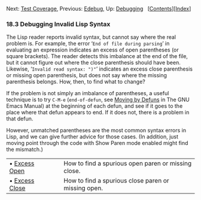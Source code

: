 

Next: [Test Coverage](Test-Coverage.html), Previous: [Edebug](Edebug.html), Up: [Debugging](Debugging.html)   \[[Contents](index.html#SEC_Contents "Table of contents")]\[[Index](Index.html "Index")]

### 18.3 Debugging Invalid Lisp Syntax

The Lisp reader reports invalid syntax, but cannot say where the real problem is. For example, the error ‘`End of file during parsing`’ in evaluating an expression indicates an excess of open parentheses (or square brackets). The reader detects this imbalance at the end of the file, but it cannot figure out where the close parenthesis should have been. Likewise, ‘`Invalid read syntax: ")"`’ indicates an excess close parenthesis or missing open parenthesis, but does not say where the missing parenthesis belongs. How, then, to find what to change?

If the problem is not simply an imbalance of parentheses, a useful technique is to try `C-M-e` (`end-of-defun`, see [Moving by Defuns](https://www.gnu.org/software/emacs/manual/html_node/emacs/Moving-by-Defuns.html#Moving-by-Defuns) in The GNU Emacs Manual) at the beginning of each defun, and see if it goes to the place where that defun appears to end. If it does not, there is a problem in that defun.

However, unmatched parentheses are the most common syntax errors in Lisp, and we can give further advice for those cases. (In addition, just moving point through the code with Show Paren mode enabled might find the mismatch.)

|                                     |    |                                                     |
| :---------------------------------- | -- | :-------------------------------------------------- |
| • [Excess Open](Excess-Open.html)   |    | How to find a spurious open paren or missing close. |
| • [Excess Close](Excess-Close.html) |    | How to find a spurious close paren or missing open. |
